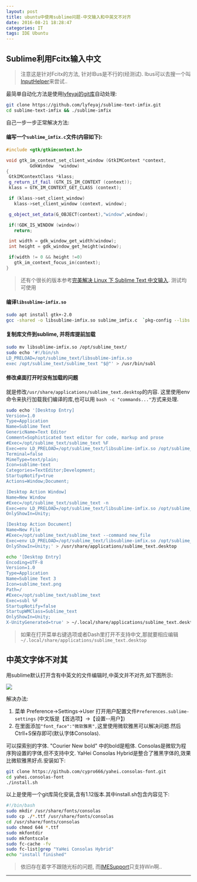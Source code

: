```yaml
---
layout: post
title: ubuntu中使用sublime问题-中文输入和中英文不对齐
date: 2016-08-21 18:28:47
categories: IT
tags: IDE Ubuntu
---
```


## Sublime利用Fcitx输入中文

> 注意这是针对Fcitx的方法, 针对IBus是不行的(经测试). Ibus可以去搜一个叫[InputHelper](https://github.com/xgenvn/InputHelper)来尝试..

最简单自动化方法是使用[lyfeyaj的git库](https://github.com/lyfeyaj/sublime-text-imfix)自动处理:

~~~bash
git clone https://github.com/lyfeyaj/sublime-text-imfix.git
cd sublime-text-imfix && ./sublime-imfix
~~~

自己一步一步正常解决方法:

#### 编写一个`sublime_imfix.c`文件(内容如下): 

~~~cpp
#include <gtk/gtkimcontext.h>

void gtk_im_context_set_client_window (GtkIMContext *context,
         GdkWindow  *window)
{
 GtkIMContextClass *klass;
 g_return_if_fail (GTK_IS_IM_CONTEXT (context));
 klass = GTK_IM_CONTEXT_GET_CLASS (context);

 if (klass->set_client_window)
   klass->set_client_window (context, window);

 g_object_set_data(G_OBJECT(context),"window",window);

 if(!GDK_IS_WINDOW (window))
   return;

 int width = gdk_window_get_width(window);
 int height = gdk_window_get_height(window);

 if(width != 0 && height !=0)
   gtk_im_context_focus_in(context);
}
~~~

> 还有个很长的版本参考[完美解决 Linux 下 Sublime Text 中文输入](http://my.oschina.net/tsl0922/blog/113495). 测试均可使用

#### 编译`libsublime-imfix.so`

~~~bash
sudo apt install gtk+-2.0
gcc -shared -o libsublime-imfix.so sublime_imfix.c  `pkg-config --libs --cflags gtk+-2.0` -fPIC
~~~

#### 复制库文件到sublime, 并将库提前加载

~~~bash
sudo mv libsublime-imfix.so /opt/sublime_text/
sudo echo '#!/bin/sh
LD_PRELOAD=/opt/sublime_text/libsublime-imfix.so
exec /opt/sublime_text/sublime_text "$@"' > /usr/bin/subl
~~~

#### 修改桌面打开时没有加载的问题

就是修改`/usr/share/applications/sublime_text.desktop`的内容. 这里使用env命令来执行加载我们编译的库,也可以用 `bash -c "commands..."`方式来处理.

~~~bash
sudo echo '[Desktop Entry]
Version=1.0
Type=Application
Name=Sublime Text
GenericName=Text Editor
Comment=Sophisticated text editor for code, markup and prose
#Exec=/opt/sublime_text/sublime_text %F
Exec=env LD_PRELOAD=/opt/sublime_text/libsublime-imfix.so /opt/sublime_text/sublime_text %F                                                 
Terminal=false
MimeType=text/plain;
Icon=sublime-text
Categories=TextEditor;Development;
StartupNotify=true
Actions=Window;Document;

[Desktop Action Window]
Name=New Window
#Exec=/opt/sublime_text/sublime_text -n
Exec=env LD_PRELOAD=/opt/sublime_text/libsublime-imfix.so /opt/sublime_text/sublime_text -n
OnlyShowIn=Unity;

[Desktop Action Document]
Name=New File
#Exec=/opt/sublime_text/sublime_text --command new_file
Exec=env LD_PRELOAD=/opt/sublime_text/libsublime-imfix.so /opt/sublime_text/sublime_text --command new_file
OnlyShowIn=Unity;' > /usr/share/applications/sublime_text.desktop

echo '[Desktop Entry]                                                                 
Encoding=UTF-8
Version=1.0
Type=Application
Name=Sublime Text 3
Icon=sublime_text.png
Path=/
#Exec=/opt/sublime_text/sublime_text
Exec=subl %F
StartupNotify=false
StartupWMClass=Sublime_text
OnlyShowIn=Unity;
X-UnityGenerated=true' > ~/.local/share/applications/sublime_text.desktop
~~~

> 如果在打开菜单右键选项或者Dash里打开不支持中文,那就要相应编辑`~/.local/share/applications/sublime_text.desktop`

## 中英文字体不对其

用sublime默认打开含有中英文的文件编辑时,中英文并不对齐,如下图所示:

![](/other/pic/blog-tmp/sublime-font.png)

解决办法:

1. 菜单 Preference->Settings->User 打开用户配置文件`Preferences.sublime-settings` (中文版是【首选项】→【设置--用户】)
2. 在里面添加`"font_face":"微软雅黑",`这里使用微软雅黑可以解决问题.然后Ctrll+S保存即可(默认字体Consolas). 

可以探索别的字体. "Courier New bold" 中的bold是粗体. Consolas是微软为程序狗设置的字体,但不支持中文. YaHei Consolas Hybrid是整合了雅黑字体的,效果比微软雅黑好点.安装如下: 

~~~bash
git clone https://github.com/cypro666/yahei.consolas-font.git
cd yahei.consolas-font
./install.sh
~~~

以上是使用一个git库简化安装,含有1.12版本.其中install.sh包含内容见下:

~~~bash
#!/bin/bash
sudo mkdir /usr/share/fonts/consolas
sudo cp ./*.ttf /usr/share/fonts/consolas
cd /usr/share/fonts/consolas
sudo chmod 644 *.ttf
sudo mkfontdir
sudo mkfontscale
sudo fc-cache -fv
sudo fc-list|grep "YaHei Consolas Hybrid"
echo "install finished"
~~~

> 依旧存在着字不跟随光标的问题, 而[IMESupport](https://github.com/chikatoike/IMESupport)只支持Win啊..

------
